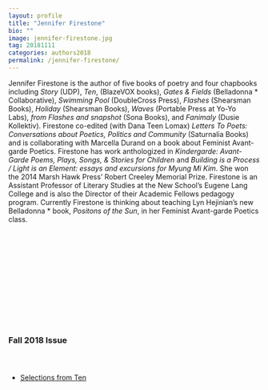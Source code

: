 ```yaml
---
layout: profile
title: "Jennifer Firestone"
bio: ""
image: jennifer-firestone.jpg
tag: 20181111
categories: authors2018
permalink: /jennifer-firestone/
---
```


Jennifer Firestone is the author of five books of poetry and four chapbooks including _Story_ (UDP), _Ten_, (BlazeVOX books), _Gates & Fields_ (Belladonna * Collaborative), _Swimming Pool_ (DoubleCross Press), _Flashes_ (Shearsman Books), _Holiday_ (Shearsman Books), _Waves_ (Portable Press at Yo-Yo Labs), _from Flashes and snapshot_ (Sona Books), and _Fanimaly_ (Dusie Kollektiv). Firestone co-edited (with Dana Teen Lomax) _Letters To Poets: Conversations about Poetics, Politics and Community_ (Saturnalia Books) and is collaborating with Marcella Durand on a book about Feminist Avant-garde Poetics. Firestone has work anthologized in _Kindergarde: Avant-Garde Poems, Plays, Songs, & Stories for Children_ and _Building is a Process / Light is an Element: essays and excursions for Myung Mi Kim_. She won the 2014 Marsh Hawk Press’ Robert Creeley Memorial Prize. Firestone is an Assistant Professor of Literary Studies at the New School’s Eugene Lang College and is also the Director of their Academic Fellows pedagogy program. Currently Firestone is thinking about teaching Lyn Hejinian’s new Belladonna * book, _Positons of the Sun_, in her Feminist Avant-garde Poetics class.


<h3 style="padding: 5vh 0 1vh 0;">Fall 2018 Issue</h3>
<ul class="collection-list">
  <li><a href="{{site.baseurl}}/Selections-from-Ten/">Selections from Ten</a></li>
</ul>
